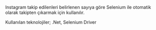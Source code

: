 Instagram takip edilenleri belirlenen sayıya göre Selenium ile otomatik olarak takipten çıkarmak için kullanılır.

Kullanılan teknolojiler;
.Net, Selenium Driver
